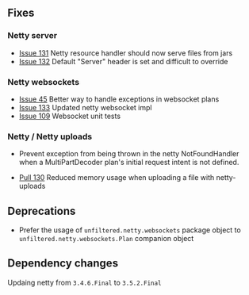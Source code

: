 ## Fixes

### Netty server

- [Issue 131][131] Netty resource handler should now serve files from jars
- [Issue 132][132] Default "Server" header is set and difficult to override

[132]: https://github.com/unfiltered/unfiltered/issues/132

### Netty websockets

- [Issue 45][45] Better way to handle exceptions in websocket plans
- [Issue 133][133] Updated netty websocket impl
- [Issue 109][109] Websocket unit tests

### Netty / Netty uploads

- Prevent exception from being thrown in the netty NotFoundHandler
  when a MultiPartDecoder plan's initial request intent is not
  defined.

- [Pull 130][130] Reduced memory usage when uploading a file with netty-uploads

[130]: https://github.com/unfiltered/unfiltered/pull/130

## Deprecations

- Prefer the usage of `unfiltered.netty.websockets` package object to `unfiltered.netty.websockets.Plan` companion object

## Dependency changes

Updaing netty from `3.4.6.Final` to `3.5.2.Final`

[45]: https://github.com/unfiltered/unfiltered/issues/45
[131]: https://github.com/unfiltered/unfiltered/pull/128
[133]: https://github.com/unfiltered/unfiltered/issues/133
[109]: https://github.com/unfiltered/unfiltered/issues/109
